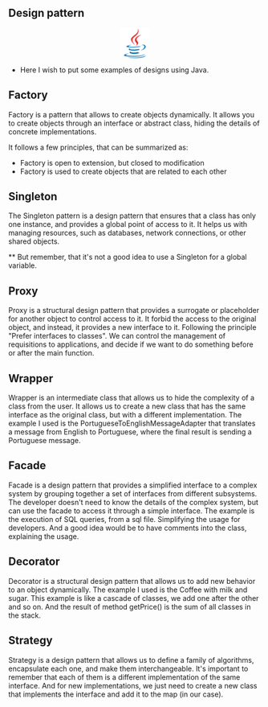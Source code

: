 ## Design pattern

<div style="display: flex; justify-content: center; align-items: center;">
  <img alt="gabriel-Java" height="60" width="60" src="https://raw.githubusercontent.com/devicons/devicon/master/icons/java/java-original.svg">
</div>

- Here I wish to put some examples of designs using Java.

## Factory

Factory is a pattern that allows to create objects dynamically. 
It allows you to create objects through an interface or abstract class, hiding the details of concrete implementations.

It follows a few principles, that can be summarized as:
- Factory is open to extension, but closed to modification
- Factory is used to create objects that are related to each other

## Singleton

The Singleton pattern is a design pattern that ensures that a class has only one instance, and provides a global point of access to it.
It helps us with managing resources, such as databases, network connections, or other shared objects. 

** But remember, that it's not a good idea to use a Singleton for a global variable.


## Proxy

Proxy is a structural design pattern that provides a surrogate or placeholder for another object to control access to it.
It forbid the access to the original object, and instead, it provides a new interface to it. 
Following the principle "Prefer interfaces to classes". We can control the management of requisitions to applications,
and decide if we want to do something before or after the main function.


## Wrapper

Wrapper is an intermediate class that allows us to hide the complexity of a class from the user.
It allows us to create a new class that has the same interface as the original class, but with a different implementation.
The example I used is the PortugueseToEnglishMessageAdapter that translates a message from English to Portuguese,
where the final result is sending a Portuguese message.

## Facade

Facade is a design pattern that provides a simplified interface to a complex system by grouping together a set of interfaces from different subsystems.
The developer doesn't need to know the details of the complex system, but can use the facade to access it through a simple interface.
The example is the execution of SQL queries, from a sql file. Simplifying the usage for developers.
And a good idea would be to have comments into the class, explaining the usage.

## Decorator

Decorator is a structural design pattern that allows us to add new behavior to an object dynamically.
The example I used is the Coffee with milk and sugar. 
This example is like a cascade of classes, we add one after the other and so on. And the result of method getPrice()
is the sum of all classes in the stack.

## Strategy 

Strategy is a design pattern that allows us to define a family of algorithms, encapsulate each one, and make them interchangeable.
It's important to remember that each of them is a different implementation of the same interface.
And for new implementations, we just need to create a new class that implements the interface and add it to the map (in our case).